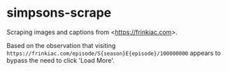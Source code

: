 # simpsons-scrape

Scraping images and captions from <<https://frinkiac.com>>.

Based on the observation that visiting
`https://frinkiac.com/episode/S{season}E{episode}/100000000`
appears to bypass the need to click 'Load More'.

